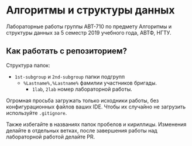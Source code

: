 # Алгоритмы и структуры данных

Лабораторные работы группы АВТ-710 по предмету Алгоритмы и структуры данных за 5 семестр 2019 учебного года, АВТФ, НГТУ.

## Как работать с репозиторием?

Структура папок:

* `1st-subgroup` и `2nd-subgroup` папки подгрупп  
    * `%Lastname%,%Lastname%` фамилии участников бригады.  
        - `1lab`, `2lab` номер лабораторной работы.  

Огромная просьба загружать только исходники работы, без конфигурационных файлов ваших IDE. Чтобы их случайно не загрузить используйте `.gitignore`.  

Также избегайте в названиях папок пробелов и кириллицы. Изменения делайте в отдельных ветках, после завершения работы над лабораторной работой делайте PR.